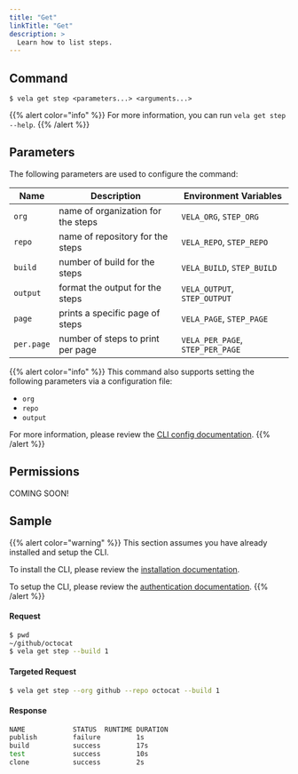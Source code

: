 ```yaml
---
title: "Get"
linkTitle: "Get"
description: >
  Learn how to list steps.
---
```


## Command

```
$ vela get step <parameters...> <arguments...>
```

{{% alert color="info" %}}
For more information, you can run `vela get step --help`.
{{% /alert %}}

## Parameters

The following parameters are used to configure the command:

| Name       | Description                        | Environment Variables            |
| ---------- | ---------------------------------- | -------------------------------- |
| `org`      | name of organization for the steps | `VELA_ORG`, `STEP_ORG`           |
| `repo`     | name of repository for the steps   | `VELA_REPO`, `STEP_REPO`         |
| `build`    | number of build for the steps      | `VELA_BUILD`, `STEP_BUILD`       |
| `output`   | format the output for the steps    | `VELA_OUTPUT`, `STEP_OUTPUT`     |
| `page`     | prints a specific page of steps    | `VELA_PAGE`, `STEP_PAGE`         |
| `per.page` | number of steps to print per page  | `VELA_PER_PAGE`, `STEP_PER_PAGE` |

{{% alert color="info" %}}
This command also supports setting the following parameters via a configuration file:

- `org`
- `repo`
- `output`

For more information, please review the [CLI config documentation](/docs/reference/cli/config/).
{{% /alert %}}

## Permissions

COMING SOON!

## Sample

{{% alert color="warning" %}}
This section assumes you have already installed and setup the CLI.

To install the CLI, please review the [installation documentation](/docs/reference/cli/install/).

To setup the CLI, please review the [authentication documentation](/docs/reference/cli/authentication/).
{{% /alert %}}

#### Request

```sh
$ pwd
~/github/octocat
$ vela get step --build 1
```

#### Targeted Request

```sh
$ vela get step --org github --repo octocat --build 1
```

#### Response

```sh
NAME            STATUS  RUNTIME DURATION
publish         failure         1s
build           success         17s
test            success         10s
clone           success         2s
```
